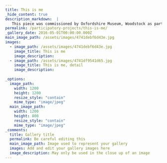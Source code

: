 ```yaml
---
title: This is me
_hide_content: true
description_markdown:  |
   This piece was commissioned by Oxfordshire Museum, Woodstock as part of the Oxfordshire 2007 celebrations marking a 1000 years of Oxfordshire as a county. Each block represents an individual participant's expression of identity, whether it is a self-portrait, an activity that interests them or a place that is significant for them.Identity is experienced as fluid, changing and fragmented but within this, is a celebration of diversity and difference.All blocks were cut from reclaimed wood found locally hence high-lighting the importance of recycling and using the resourses around us in the creative process.
permalink: /participatory-projects/this-is-me/
_gallery_date: 2016-05-01T00:00:00.000Z
main_image_path: /assets/images/4741debf6d43e.jpg
images:            
  - image_path: /assets/images/4741debf6d43e.jpg
    image_title: This is me
    image_description:   
  - image_path: /assets/images/4741df9541d65.jpg
    image_title: This is me, detail
    image_description: 
      
_options:
  image_path:
    width: 1200
    height: 1200
    resize_style: "contain"
    mime_type: "image/jpeg"
  main_image_path:
    width: 1200
    height: 800
    resize_style: "contain"
    mime_type: "image/jpeg"
_comments:
  title: Gallery title
  permalink: Be careful editing this
  main_image_path: Image used to represent your gallery
  images: Add and edit your gallery images here
  image_description: May only be used in the close up of an image
---
```



